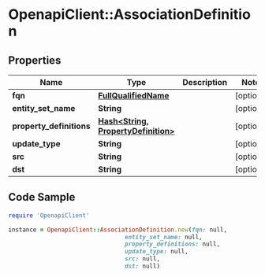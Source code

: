 # OpenapiClient::AssociationDefinition

## Properties

Name | Type | Description | Notes
------------ | ------------- | ------------- | -------------
**fqn** | [**FullQualifiedName**](FullQualifiedName.md) |  | [optional] 
**entity_set_name** | **String** |  | [optional] 
**property_definitions** | [**Hash&lt;String, PropertyDefinition&gt;**](PropertyDefinition.md) |  | [optional] 
**update_type** | **String** |  | [optional] 
**src** | **String** |  | [optional] 
**dst** | **String** |  | [optional] 

## Code Sample

```ruby
require 'OpenapiClient'

instance = OpenapiClient::AssociationDefinition.new(fqn: null,
                                 entity_set_name: null,
                                 property_definitions: null,
                                 update_type: null,
                                 src: null,
                                 dst: null)
```


